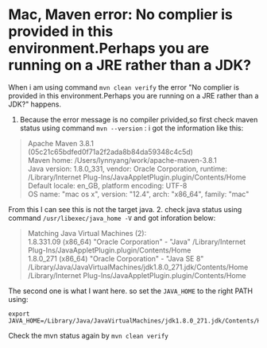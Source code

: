 # Mac, Maven error: No complier is provided in this environment.Perhaps you are running on a JRE rather than a JDK?

When i am using command ```mvn clean verify``` the error "No complier is provided in this environment.Perhaps you are running on a JRE rather than a JDK?" happens. 

1. Because the error message is no compiler privided,so first check maven status using command `mvn --version` : i got the information like this: 
> Apache Maven 3.8.1 (05c21c65bdfed0f71a2f2ada8b84da59348c4c5d)  
Maven home: /Users/lynnyang/work/apache-maven-3.8.1  
Java version: 1.8.0_331, vendor: Oracle Corporation, runtime: /Library/Internet Plug-Ins/JavaAppletPlugin.plugin/Contents/Home  
Default locale: en_GB, platform encoding: UTF-8  
OS name: "mac os x", version: "12.4", arch: "x86_64", family: "mac"  

From this I can see this is not the target java.
2. check java status using command `/usr/libexec/java_home -V` and got inforation below:
> Matching Java Virtual Machines (2):  
    1.8.331.09 (x86_64) "Oracle Corporation" - "Java" /Library/Internet Plug-Ins/JavaAppletPlugin.plugin/Contents/Home  
    1.8.0_271 (x86_64) "Oracle Corporation" - "Java SE 8" /Library/Java/JavaVirtualMachines/jdk1.8.0_271.jdk/Contents/Home  
/Library/Internet Plug-Ins/JavaAppletPlugin.plugin/Contents/Home

The second one is what I want here. so set the ```JAVA_HOME``` to the right PATH using:
```
export JAVA_HOME=/Library/Java/JavaVirtualMachines/jdk1.8.0_271.jdk/Contents/Home
```
Check the mvn status again by ```mvn clean verify```
